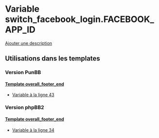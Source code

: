 # Variable switch_facebook_login.FACEBOOK_APP_ID
[Ajouter une description](https://fa-tvars.appspot.com/var/switch_facebook_login.FACEBOOK_APP_ID)

## Utilisations dans les templates

### Version PunBB

#### [Template overall_footer_end](punbb/overall_footer_end.md)
* [Variable &agrave; la ligne 43](../punbb/overall_footer_end.tpl#L43)

### Version phpBB2

#### [Template overall_footer_end](subsilver/overall_footer_end.md)
* [Variable &agrave; la ligne 34](../subsilver/overall_footer_end.tpl#L34)